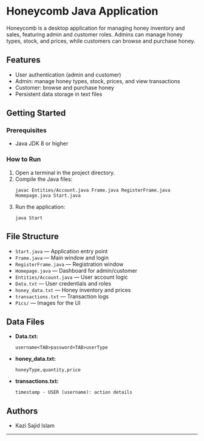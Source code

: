 # Honeycomb Java Application

Honeycomb is a desktop application for managing honey inventory and sales, featuring admin and customer roles. Admins can manage honey types, stock, and prices, while customers can browse and purchase honey.

## Features

- User authentication (admin and customer)
- Admin: manage honey types, stock, prices, and view transactions
- Customer: browse and purchase honey
- Persistent data storage in text files

## Getting Started

### Prerequisites

- Java JDK 8 or higher

### How to Run

1. Open a terminal in the project directory.
2. Compile the Java files:
   ```
   javac Entities/Account.java Frame.java RegisterFrame.java Homepage.java Start.java
   ```
3. Run the application:
   ```
   java Start
   ```

## File Structure

- `Start.java` — Application entry point
- `Frame.java` — Main window and login
- `RegisterFrame.java` — Registration window
- `Homepage.java` — Dashboard for admin/customer
- `Entities/Account.java` — User account logic
- `Data.txt` — User credentials and roles
- `honey_data.txt` — Honey inventory and prices
- `transactions.txt` — Transaction logs
- `Pics/` — Images for the UI

## Data Files

- **Data.txt:**  
  ```
  username<TAB>password<TAB>userType
  ```
- **honey_data.txt:**  
  ```
  honeyType,quantity,price
  ```
- **transactions.txt:**  
  ```
  timestamp - USER (username): action details
  ```

## Authors

- Kazi Sajid Islam

---

